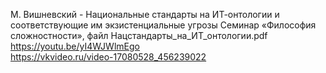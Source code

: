 

М. Вишневский - Национальные стандарты на ИТ-онтологии и соответствующие им экзистенциальные угрозы
Cеминар «Философия сложностности», файл Нацстандарты_на_ИТ_онтологии.pdf 
https://youtu.be/yI4WJWlmEgo  
https://vkvideo.ru/video-17080528_456239022  
